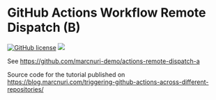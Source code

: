 GitHub Actions Workflow Remote Dispatch (B)
===========================================

[![GitHub license](https://img.shields.io/badge/license-Apache%202.0-blue.svg)](https://github.com/marcnuri-demo/actions-remote-dispatch-b/blob/master/LICENSE)
[<img src="https://github.com/marcnuri-demo/actions-remote-dispatch-b/workflows/Remote%20Dispatch%20Action%20Responder/badge.svg" />](https://github.com/marcnuri-demo/actions-remote-dispatch-b/actions)

See https://github.com/marcnuri-demo/actions-remote-dispatch-a

Source code for the tutorial published on https://blog.marcnuri.com/triggering-github-actions-across-different-repositories/
